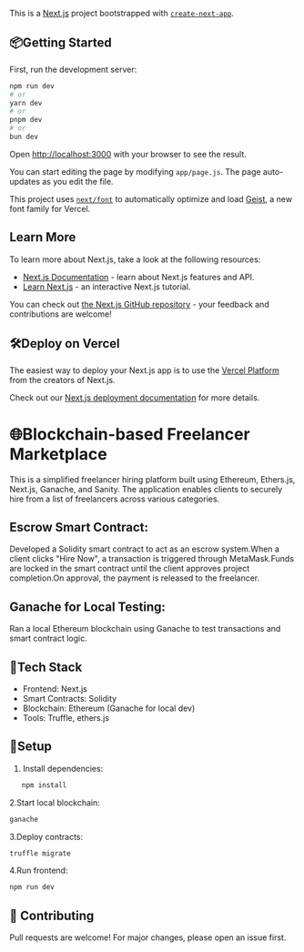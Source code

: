 This is a [Next.js](https://nextjs.org) project bootstrapped with [`create-next-app`](https://github.com/vercel/next.js/tree/canary/packages/create-next-app).

## 📦Getting Started

First, run the development server:

```bash
npm run dev
# or
yarn dev
# or
pnpm dev
# or
bun dev
```

Open [http://localhost:3000](http://localhost:3000) with your browser to see the result.

You can start editing the page by modifying `app/page.js`. The page auto-updates as you edit the file.

This project uses [`next/font`](https://nextjs.org/docs/app/building-your-application/optimizing/fonts) to automatically optimize and load [Geist](https://vercel.com/font), a new font family for Vercel.

## Learn More

To learn more about Next.js, take a look at the following resources:

- [Next.js Documentation](https://nextjs.org/docs) - learn about Next.js features and API.
- [Learn Next.js](https://nextjs.org/learn) - an interactive Next.js tutorial.

You can check out [the Next.js GitHub repository](https://github.com/vercel/next.js) - your feedback and contributions are welcome!

## 🛠️Deploy on Vercel

The easiest way to deploy your Next.js app is to use the [Vercel Platform](https://vercel.com/new?utm_medium=default-template&filter=next.js&utm_source=create-next-app&utm_campaign=create-next-app-readme) from the creators of Next.js.

Check out our [Next.js deployment documentation](https://nextjs.org/docs/app/building-your-application/deploying) for more details.

# 🌐Blockchain-based Freelancer Marketplace

This is a simplified freelancer hiring platform built using Ethereum, Ethers.js, Next.js, Ganache, and Sanity. The application enables clients to securely hire from a list of freelancers across various categories.

## Escrow Smart Contract:

Developed a Solidity smart contract to act as an escrow system.When a client clicks "Hire Now", a transaction is triggered through MetaMask.Funds are locked in the smart contract until the client approves project completion.On approval, the payment is released to the freelancer.

## Ganache for Local Testing:

Ran a local Ethereum blockchain using Ganache to test transactions and smart contract logic.

## 🔧Tech Stack
- Frontend: Next.js
- Smart Contracts: Solidity
- Blockchain: Ethereum (Ganache for local dev)
- Tools: Truffle, ethers.js

## 🚀Setup
1. Install dependencies:
```bash
   npm install
```
2.Start local blockchain:
```bash
ganache
```
3.Deploy contracts:
```bash
truffle migrate
```
4.Run frontend:
```bash
npm run dev
```
## 🤝 Contributing
Pull requests are welcome! For major changes, please open an issue first.
